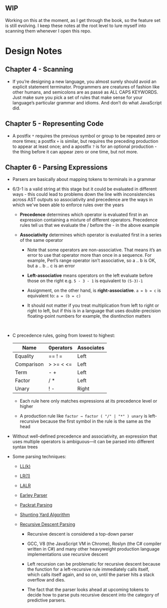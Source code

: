 ## WIP

Working on this at the moment, as I get through the book, so the feature set is still evolving. I keep these notes at the root level to lure myself into scanning them whenever I open this repo.

# Design Notes

## Chapter 4 - Scanning

- If you’re designing a new language, you almost surely should avoid an explicit statement terminator. Programmers are creatures of fashion like other humans, and semicolons are as passé as ALL CAPS KEYWORDS. Just make sure you pick a set of rules that make sense for your language’s particular grammar and idioms. And don’t do what JavaScript did.

## Chapter 5 - Representing Code

- A postfix `*` requires the previous symbol or group to be repeated zero or more times; a postfix `+` is similar, but requires the preceding production to appear at least once; and a apostfix `?` is for an optional production - the thing before it can appear zero or one time, but not more.

## Chapter 6 - Parsing Expressions

- Parsers are basically about mapping tokens to terminals in a grammar
- 6/3-1 is a valid string at this stage but it could be evaluated in different ways - this could lead to problems down the line with inconsistencies across AST outputs so associativity and precedence are the ways in which we've been able to enforce rules over the years

  - **Precedence** determines which operator is evaluated first in an expression containing a mixture of different operators. Precedence rules tell us that we evaluate the / before the - in the above example

  - **Associativity** determines which operator is evaluated first in a series of the same operator

    - Note that some operators are non-associative. That means it’s an error to use that operator more than once in a sequence. For example, Perl’s range operator isn’t associative, so a .. b is OK, but a .. b .. c is an error

    - **Left-associative** means operators on the left evaluate before those on the right e.g. `5 - 3 - 1` is equivalent to `(5-3)-1`

    - Assignment, on the other hand, is **right-associative**. `a = b = c` is equivalent to: `a = (b = c)`

    - It should not matter if you treat multiplication from left to right or right to left, but if this is in a language that uses double-precision floating-point numbers for example, the disntinction matters

    <br />

- C precedence rules, going from lowest to highest:

  | Name       | 0perators | Associates |
  | ---------- | --------- | ---------- |
  | Equality   | == ! =    | Left       |
  | Comparison | > >= < <= | Left       |
  | Term       | - +       | Left       |
  | Factor     | / \*      | Left       |
  | Unary      | ! -       | Right      |

  - Each rule here only matches expressions at its precedence level or higher

  - A production rule like `factor → factor ( "/" | "*" ) unary` is left-recursive because the first symbol in the rule is the same as the head

- Without well-defined precedence and associativity, an expression that uses multiple operators is ambiguous—it can be parsed into different syntax trees

- Some parsing techniques:

  - [LL(k)](https://en.wikipedia.org/wiki/LL_parser)

  - [LR(1)](https://en.wikipedia.org/wiki/LR_parser)

  - [LALR](https://en.wikipedia.org/wiki/LALR_parser)

  - [Earley Parser](https://en.wikipedia.org/wiki/Earley_parser)

  - [Packrat Parsing](https://en.wikipedia.org/wiki/Parsing_expression_grammar)

  - [Shunting Yard Algorithm](https://en.wikipedia.org/wiki/Shunting_yard_algorithm)

  - [Recursive Descent Parsing](https://en.wikipedia.org/wiki/Recursive_descent_parser)

    - Recursive descent is considered a top-down parser

    - GCC, V8 (the JavaScript VM in Chrome), Roslyn (the C# compiler written in C#) and many other heavyweight production language implementations use recursive descent

    - Left recursion can be problematic for recursive descent because the function for a left-recursive rule immediately calls itself, which calls itself again, and so on, until the parser hits a stack overflow and dies.

    - The fact that the parser looks ahead at upcoming tokens to decide how to parse puts recursive descent into the category of predictive parsers.
